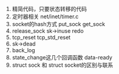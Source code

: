 1. 精简代码，只要状态转移的代码
2. 定时器相关        net/inet/timer.c
3. socket的hash方式 put_sock get_sock
4. release_sock     sk->inuse    redo
5. tcp_reset        tcp_std_reset
6. sk->dead
7. back_log
8. state_change这几个回调函数  data-ready
9. struct sock 和 struct socket的区别与联系

